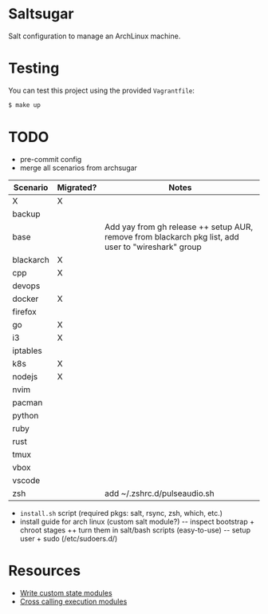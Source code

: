 # Saltsugar

Salt configuration to manage an ArchLinux machine.

# Testing

You can test this project using the provided `Vagrantfile`:

```bash
$ make up
```

# TODO

- pre-commit config
- merge all scenarios from archsugar

| Scenario  | Migrated? | Notes                                                                                               |
| --------- | --------- | --------------------------------------------------------------------------------------------------- |
| X         | X         |                                                                                                     |
| backup    |           |                                                                                                     |
| base      |           | Add yay from gh release ++ setup AUR, remove from blackarch pkg list, add user to "wireshark" group |
| blackarch | X         |                                                                                                     |
| cpp       | X         |                                                                                                     |
| devops    |           |                                                                                                     |
| docker    | X         |                                                                                                     |
| firefox   |           |                                                                                                     |
| go        | X         |                                                                                                     |
| i3        | X         |                                                                                                     |
| iptables  |           |                                                                                                     |
| k8s       | X         |                                                                                                     |
| nodejs    | X         |                                                                                                     |
| nvim      |           |                                                                                                     |
| pacman    |           |                                                                                                     |
| python    |           |                                                                                                     |
| ruby      |           |                                                                                                     |
| rust      |           |                                                                                                     |
| tmux      |           |                                                                                                     |
| vbox      |           |                                                                                                     |
| vscode    |           |                                                                                                     |
| zsh       |           | add ~/.zshrc.d/pulseaudio.sh                                                                        |

- `install.sh` script (required pkgs: salt, rsync, zsh, which, etc.)
- install guide for arch linux (custom salt module?)
  -- inspect bootstrap + chroot stages ++ turn them in salt/bash scripts (easy-to-use)
  -- setup user + sudo (/etc/sudoers.d/<user>)

# Resources

- [Write custom state modules](https://docs.saltproject.io/en/latest/ref/states/writing.html)
- [Cross calling execution modules](https://docs.saltproject.io/en/latest/ref/modules/index.html#cross-calling-execution-modules)
